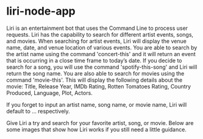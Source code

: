 # liri-node-app

Liri is an entertainment bot that uses the Command Line to process user requests. Liri has the capability to search for different artist events, songs, and movies. When searching for artist events, Liri will display the venue name, date, and venue location of various events. You are able to search by the artist name using the command 'concert-this' and it will return an event that is occurring in a close time frame to today’s date. If you decide to search for a song, you will use the command 'spotify-this-song' and Liri will return the song name. You are also able to search for movies using the command 'movie-this'. This will display the following details about the movie:
Title,
Release Year,
IMDb Rating,
Rotten Tomatoes Rating,
Country Produced,
Language,
Plot,
Actors. 

If you forget to input an artist name, song name, or movie name, Liri will default to … respectively. 

Give Liri a try and search for your favorite artist, song, or movie. Below are some images that show how Liri works if you still need a little guidance.
